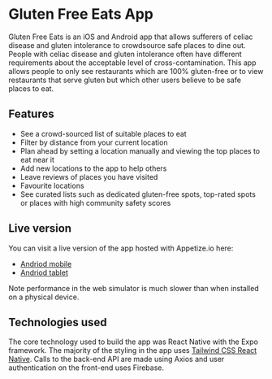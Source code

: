 # Gluten Free Eats App
Gluten Free Eats is an iOS and Android app that allows sufferers of celiac disease and gluten intolerance to crowdsource safe places to dine out. People with celiac disease and gluten intolerance often have different requirements about the acceptable level of cross-contamination. This app allows people to only see restaurants which are 100% gluten-free or to view restaurants that serve gluten but which other users believe to be safe places to eat. 

## Features
 - See a crowd-sourced list of suitable places to eat
 - Filter by distance from your current location
 - Plan ahead by setting a location manually and viewing the top places to eat near it
 - Add new locations to the app to help others
 - Leave reviews of places you have visited
 - Favourite locations
 - See curated lists such as dedicated gluten-free spots, top-rated spots or places with high community safety scores

## Live version
You can visit a live version of the app hosted with Appetize.io here:

 - [Andriod mobile](https://appetize.io/app/m5pvitw5adbhaz7hjdc2m2oybq?device=pixel4xl&osVersion=12.0&scale=75) 
 - [Andriod tablet](https://appetize.io/app/m5pvitw5adbhaz7hjdc2m2oybq?device=galaxytabs7&osVersion=12.0&scale=75)

Note performance in the web simulator is much slower than when installed on a physical device.

## Technologies used
The core technology used to build the app was React Native with the Expo framework. The majority of the styling in the app uses [Tailwind CSS React Native](https://tailwindcss-react-native.vercel.app/).  Calls to the back-end API are made using Axios and user authentication on the front-end uses Firebase. 
